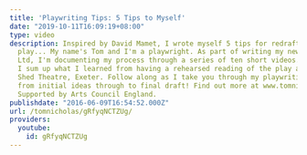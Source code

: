 ```yaml
---
title: 'Playwriting Tips: 5 Tips to Myself'
date: "2019-10-11T16:09:19+08:00"
type: video
description: Inspired by David Mamet, I wrote myself 5 tips for redrafting my latest
  play... My name's Tom and I'm a playwright. As part of writing my new play, Happiness
  Ltd, I'm documenting my process through a series of ten short videos. In this video,
  I sum up what I learned from having a rehearsed reading of the play at The Bike
  Shed Theatre, Exeter. Follow along as I take you through my playwriting process
  from initial ideas through to final draft! Find out more at www.tomnicholas.com
  Supported by Arts Council England.
publishdate: "2016-06-09T16:54:52.000Z"
url: /tomnicholas/gRfyqNCTZUg/
providers:
  youtube:
    id: gRfyqNCTZUg
---
```

